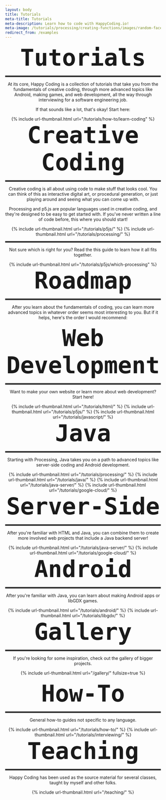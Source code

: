 ```yaml
---
layout: body
title: Tutorials
meta-title: Tutorials
meta-description: Learn how to code with HappyCoding.io!
meta-image: /tutorials/processing/creating-functions/images/random-faces-2.png
redirect_from: /examples
---
```


<style>
  .content {
    width: 100%;
  }

  #sections {
    width: 100%;
  }

  .section {
    text-align: center;
  }

  h1 {
    font-family: 'HappyCoding', monospace;
    font-size:75px;
    text-align:center;
    margin: 0;
  }

  hr {
    height: 5px;
    color: #323232;
    background-color: #323232;
  }

  .tutorial-link-box {
    text-align: center;
  }

  .tutorial-link-box .title {
    font-weight: bold;
  }
</style>

<div class="section content" style="text-align: center;">

<h1>Tutorials</h1>

<hr>

<p>At its core, Happy Coding is a collection of tutorials that take you from the fundamentals of creative coding, through more advanced topics like Android, making games, and web development, all the way through interviewing for a software engineering job.</p>

<p>If that sounds like a lot, that's okay! Start here:</p>

<div class="thumbnail-link-container">
  {% include url-thumbnail.html url="/tutorials/how-to/learn-coding" %}
</div>

</div>

<div class="section content" style="text-align: center;">

<h1>Creative Coding</h1>

<hr>

<p>Creative coding is all about using code to make stuff that looks cool. You can think of this as interactive digital art, or procedural generation, or just playing around and seeing what you can come up with.</p>

<p>Processing and p5.js are popular languages used in creative coding, and they're designed to be easy to get started with. If you've never written a line of code before, this where you should start!</p>

<div class="thumbnail-link-container">
{% include url-thumbnail.html url="/tutorials/p5js/" %}
{% include url-thumbnail.html url="/tutorials/processing/" %}
</div>

<hr>

<p>Not sure which is right for you? Read the this guide to learn how it all fits together.</p>

<div class="thumbnail-link-container">
{% include url-thumbnail.html url="/tutorials/p5js/which-processing" %}
</div>

</div>

<div class="section content">

<h1>Roadmap</h1>

<hr>

<p>After you learn about the fundamentals of coding, you can learn more advanced topics in whatever order seems most interesting to you. But if it helps, here's the order I would recommend:</p>

<object data="/tutorials/images/tutorial-path.svg"
    type="image/svg+xml" alt="tutorial path"></object>

</div>

<div class="section content">

<h1>Web Development</h1>

<hr>

<p>Want to make your own website or learn more about web development? Start here!</p>

<div class="thumbnail-link-container">
{% include url-thumbnail.html url="/tutorials/html/" %}
{% include url-thumbnail.html url="/tutorials/p5js/" %}
{% include url-thumbnail.html url="/tutorials/javascript/" %}
</div>

</div>

<div class="section content">

<h1>Java</h1>

<hr>

<p>Starting with Processing, Java takes you on a path to advanced topics like server-side coding and Android development.</p>

<div class="thumbnail-link-container">
{% include url-thumbnail.html url="/tutorials/processing/" %}
{% include url-thumbnail.html url="/tutorials/java/" %}
{% include url-thumbnail.html url="/tutorials/java-server/" %}
{% include url-thumbnail.html url="/tutorials/google-cloud/" %}
</div>

</div>

<div class="section content">

<h1>Server-Side</h1>

<hr>

<p>After you're familiar with HTML and Java, you can combine them to create more involved web projects that include a Java backend server!</p>

<div class="thumbnail-link-container">
{% include url-thumbnail.html url="/tutorials/java-server/" %}
{% include url-thumbnail.html url="/tutorials/google-cloud/" %}
</div>

</div>

<div class="section content">

<h1>Android</h1>

<hr>

<p>After you're familiar with Java, you can learn about making Android apps or libGDX games.</p>

<div class="thumbnail-link-container">
{% include url-thumbnail.html url="/tutorials/android/" %}
{% include url-thumbnail.html url="/tutorials/libgdx/" %}
</div>

</div>

<div class="section content">

  <h1>Gallery</h1>

  <hr>

  <p>If you're looking for some inspiration, check out the gallery of bigger projects.</p>

  {% include url-thumbnail.html url="/gallery/" fullsize=true %}

</div>

<div class="section content">

  <h1>How-To</h1>

  <hr>

  <p>General how-to guides not specific to any language.</p>

  <div class="thumbnail-link-container">
    {% include url-thumbnail.html url="/tutorials/how-to/" %}
    {% include url-thumbnail.html url="/tutorials/interviewing/" %}
  </div>

</div>

<div class="section content">

  <h1>Teaching</h1>

  <hr>

  <p>Happy Coding has been used as the source material for several classes, taught by myself and other folks.</p>

  {% include url-thumbnail.html url="/teaching/" %}

</div>
